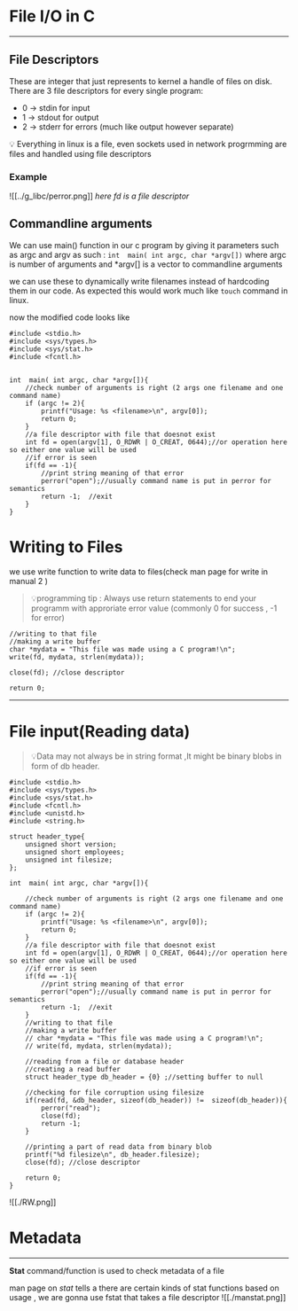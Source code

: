 # File I/O in C
---
## File Descriptors

These are integer that just represents to kernel a handle of files on disk.
There are 3 file descriptors for every single program:
* 0 -> stdin for input
* 1 -> stdout for output
* 2 -> stderr for errors (much like output however separate)

💡 Everything in linux is a file, even sockets used in network progrmming are files and handled using file descriptors
### Example 
![[../g_libc/perror.png]]
*here fd is a file descriptor*

## Commandline arguments

We can use main() function in our c program by giving it parameters such as argc and argv as such :
`int  main( int argc, char *argv[])`
where argc is number of arguments and *argv[] is a vector to commandline arguments

we can use these to dynamically write filenames instead of hardcoding them in our code. As expected this would work much like `touch` command in linux.

now the modified code looks like 
```
#include <stdio.h>
#include <sys/types.h>
#include <sys/stat.h>
#include <fcntl.h>


int  main( int argc, char *argv[]){
    //check number of arguments is right (2 args one filename and one command name)
    if (argc != 2){
        printf("Usage: %s <filename>\n", argv[0]);
        return 0;
    }
    //a file descriptor with file that doesnot exist 
    int fd = open(argv[1], O_RDWR | O_CREAT, 0644);//or operation here so either one value will be used
    //if error is seen
    if(fd == -1){
        //print string meaning of that error
        perror("open");//usually command name is put in perror for semantics
        return -1;  //exit  
    }
}
```

# Writing to Files

we use write function to write data to files(check man page for write in manual 2 )

> 💡programming tip : Always use return statements to end your programm with approriate error value (commonly 0 for success , -1 for error)


```
//writing to that file
//making a write buffer
char *mydata = "This file was made using a C program!\n";
write(fd, mydata, strlen(mydata));

close(fd); //close descriptor

return 0;
```
---
# File input(Reading data)

> 💡Data may not always be in string format ,It might be binary blobs in form  of db header.
```
#include <stdio.h>
#include <sys/types.h>
#include <sys/stat.h>
#include <fcntl.h>
#include <unistd.h>
#include <string.h>

struct header_type{
    unsigned short version;
    unsigned short employees;
    unsigned int filesize;
};

int  main( int argc, char *argv[]){

    //check number of arguments is right (2 args one filename and one command name)
    if (argc != 2){
        printf("Usage: %s <filename>\n", argv[0]);
        return 0;
    }
    //a file descriptor with file that doesnot exist 
    int fd = open(argv[1], O_RDWR | O_CREAT, 0644);//or operation here so either one value will be used
    //if error is seen
    if(fd == -1){
        //print string meaning of that error
        perror("open");//usually command name is put in perror for semantics
        return -1;  //exit  
    }
    //writing to that file
    //making a write buffer
    // char *mydata = "This file was made using a C program!\n";
    // write(fd, mydata, strlen(mydata));

    //reading from a file or database header
    //creating a read buffer
    struct header_type db_header = {0} ;//setting buffer to null

    //checking for file corruption using filesize
    if(read(fd, &db_header, sizeof(db_header)) !=  sizeof(db_header)){
        perror("read");
        close(fd);
        return -1;
    }
 
    //printing a part of read data from binary blob 
    printf("%d filesize\n", db_header.filesize);
    close(fd); //close descriptor

    return 0;
}

```
![[./RW.png]]


# Metadata
---
**Stat** command/function is used to check metadata of a file

man page on *stat* tells a there are certain kinds of stat functions based on usage , we are gonna use fstat that takes a file descriptor
![[./manstat.png]]
